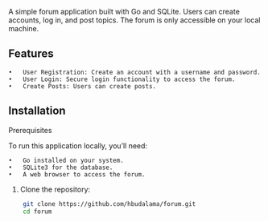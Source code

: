 A simple forum application built with Go and SQLite. Users can create accounts, log in, and post topics. The forum is only accessible on your local machine.

## Features
	•	User Registration: Create an account with a username and password.
	•	User Login: Secure login functionality to access the forum.
	•	Create Posts: Users can create posts.

## Installation
Prerequisites

To run this application locally, you’ll need:

	•	Go installed on your system.
	•	SQLite3 for the database.
	•	A web browser to access the forum.

1.	Clone the repository:
```bash
    git clone https://github.com/hbudalama/forum.git
    cd forum
```
